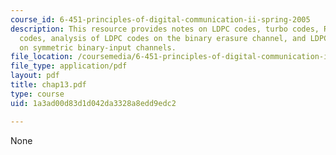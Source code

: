 ```yaml
---
course_id: 6-451-principles-of-digital-communication-ii-spring-2005
description: This resource provides notes on LDPC codes, turbo codes, Repeat-accumulate
  codes, analysis of LDPC codes on the binary erasure channel, and LDPC code analysis
  on symmetric binary-input channels.
file_location: /coursemedia/6-451-principles-of-digital-communication-ii-spring-2005/1a3ad00d83d1d042da3328a8edd9edc2_chap13.pdf
file_type: application/pdf
layout: pdf
title: chap13.pdf
type: course
uid: 1a3ad00d83d1d042da3328a8edd9edc2

---
```

None